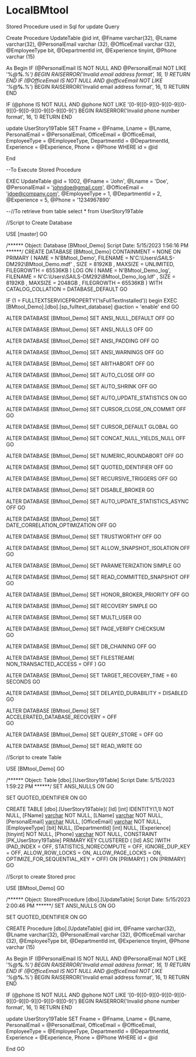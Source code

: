 # LocalBMtool

Stored Procedure used in Sql for update Query

Create Procedure UpdateTable
@id int,
@Fname varchar(32),
@Lname varchar(32),
@PersonalEmail varchar (32),
@OfficeEmail varchar (32),
@EmployeeType bit,
@DepartmentId int,
@Experience tinyint,
@Phone varchar (15)

As
Begin
		  IF (@PersonalEmail IS NOT NULL AND @PersonalEmail NOT LIKE '%_@__%.__%')
   BEGIN
      RAISERROR('Invalid email address format', 16, 1)
      RETURN
   END
   	  IF (@OfficeEmail IS NOT NULL AND @officeEmail NOT LIKE '%_@__%.__%')
   BEGIN
      RAISERROR('Invalid email address format', 16, 1)
      RETURN
   END

   IF (@phone IS NOT NULL AND @phone NOT LIKE '[0-9][0-9][0-9][0-9][0-9][0-9][0-9][0-9][0-9][0-9]')
   BEGIN
      RAISERROR('Invalid phone number format', 16, 1)
      RETURN
   END

   update UserStory19Table
  SET Fname = @Fname,
       Lname = @Lname,
       PersonalEmail = @PersonalEmail,
       OfficeEmail = @OfficeEmail,
       EmployeeType = @EmployeeType,
       DepartmentId = @DepartmentId,
       Experience = @Experience,
       Phone = @Phone
   WHERE id = @id

   End

--To Execute Stored Procedure


EXEC UpdateTable
   @id = 1002,
   @Fname = 'John',
   @Lname = 'Doe',
   @PersonalEmail = 'johndoe@gmail.com',
   @OfficeEmail = 'jdoe@company.com',
   @EmployeeType = 1,
   @DepartmentId = 2,
   @Experience = 5,
   @Phone = '1234967890'


   --//To retrieve from table
   select * from UserStory19Table




//Script to Create Database

USE [master]
GO

/****** Object:  Database [BMtool_Demo]    Script Date: 5/15/2023 1:56:16 PM ******/
CREATE DATABASE [BMtool_Demo]
 CONTAINMENT = NONE
 ON  PRIMARY 
( NAME = N'BMtool_Demo', FILENAME = N'C:\Users\SAILS-DM292\BMtool_Demo.mdf' , SIZE = 8192KB , MAXSIZE = UNLIMITED, FILEGROWTH = 65536KB )
 LOG ON 
( NAME = N'BMtool_Demo_log', FILENAME = N'C:\Users\SAILS-DM292\BMtool_Demo_log.ldf' , SIZE = 8192KB , MAXSIZE = 2048GB , FILEGROWTH = 65536KB )
 WITH CATALOG_COLLATION = DATABASE_DEFAULT
GO

IF (1 = FULLTEXTSERVICEPROPERTY('IsFullTextInstalled'))
begin
EXEC [BMtool_Demo].[dbo].[sp_fulltext_database] @action = 'enable'
end
GO

ALTER DATABASE [BMtool_Demo] SET ANSI_NULL_DEFAULT OFF 
GO

ALTER DATABASE [BMtool_Demo] SET ANSI_NULLS OFF 
GO

ALTER DATABASE [BMtool_Demo] SET ANSI_PADDING OFF 
GO

ALTER DATABASE [BMtool_Demo] SET ANSI_WARNINGS OFF 
GO

ALTER DATABASE [BMtool_Demo] SET ARITHABORT OFF 
GO

ALTER DATABASE [BMtool_Demo] SET AUTO_CLOSE OFF 
GO

ALTER DATABASE [BMtool_Demo] SET AUTO_SHRINK OFF 
GO

ALTER DATABASE [BMtool_Demo] SET AUTO_UPDATE_STATISTICS ON 
GO

ALTER DATABASE [BMtool_Demo] SET CURSOR_CLOSE_ON_COMMIT OFF 
GO

ALTER DATABASE [BMtool_Demo] SET CURSOR_DEFAULT  GLOBAL 
GO

ALTER DATABASE [BMtool_Demo] SET CONCAT_NULL_YIELDS_NULL OFF 
GO

ALTER DATABASE [BMtool_Demo] SET NUMERIC_ROUNDABORT OFF 
GO

ALTER DATABASE [BMtool_Demo] SET QUOTED_IDENTIFIER OFF 
GO

ALTER DATABASE [BMtool_Demo] SET RECURSIVE_TRIGGERS OFF 
GO

ALTER DATABASE [BMtool_Demo] SET  DISABLE_BROKER 
GO

ALTER DATABASE [BMtool_Demo] SET AUTO_UPDATE_STATISTICS_ASYNC OFF 
GO

ALTER DATABASE [BMtool_Demo] SET DATE_CORRELATION_OPTIMIZATION OFF 
GO

ALTER DATABASE [BMtool_Demo] SET TRUSTWORTHY OFF 
GO

ALTER DATABASE [BMtool_Demo] SET ALLOW_SNAPSHOT_ISOLATION OFF 
GO

ALTER DATABASE [BMtool_Demo] SET PARAMETERIZATION SIMPLE 
GO

ALTER DATABASE [BMtool_Demo] SET READ_COMMITTED_SNAPSHOT OFF 
GO

ALTER DATABASE [BMtool_Demo] SET HONOR_BROKER_PRIORITY OFF 
GO

ALTER DATABASE [BMtool_Demo] SET RECOVERY SIMPLE 
GO

ALTER DATABASE [BMtool_Demo] SET  MULTI_USER 
GO

ALTER DATABASE [BMtool_Demo] SET PAGE_VERIFY CHECKSUM  
GO

ALTER DATABASE [BMtool_Demo] SET DB_CHAINING OFF 
GO

ALTER DATABASE [BMtool_Demo] SET FILESTREAM( NON_TRANSACTED_ACCESS = OFF ) 
GO

ALTER DATABASE [BMtool_Demo] SET TARGET_RECOVERY_TIME = 60 SECONDS 
GO

ALTER DATABASE [BMtool_Demo] SET DELAYED_DURABILITY = DISABLED 
GO

ALTER DATABASE [BMtool_Demo] SET ACCELERATED_DATABASE_RECOVERY = OFF  
GO

ALTER DATABASE [BMtool_Demo] SET QUERY_STORE = OFF
GO

ALTER DATABASE [BMtool_Demo] SET  READ_WRITE 
GO




//Script to create Table

USE [BMtool_Demo]
GO

/****** Object:  Table [dbo].[UserStory19Table]    Script Date: 5/15/2023 1:59:22 PM ******/
SET ANSI_NULLS ON
GO

SET QUOTED_IDENTIFIER ON
GO

CREATE TABLE [dbo].[UserStory19Table](
	[Id] [int] IDENTITY(1,1) NOT NULL,
	[FName] [varchar](50) NOT NULL,
	[LName] [varchar](50) NOT NULL,
	[PersonalEmail] [varchar](50) NULL,
	[OfficeEmail] [varchar](50) NOT NULL,
	[EmployeeType] [bit] NULL,
	[DepartmentId] [int] NULL,
	[Experience] [tinyint] NOT NULL,
	[Phone] [varchar](15) NOT NULL,
 CONSTRAINT [PK_UserStory19Table] PRIMARY KEY CLUSTERED 
(
	[Id] ASC
)WITH (PAD_INDEX = OFF, STATISTICS_NORECOMPUTE = OFF, IGNORE_DUP_KEY = OFF, ALLOW_ROW_LOCKS = ON, ALLOW_PAGE_LOCKS = ON, OPTIMIZE_FOR_SEQUENTIAL_KEY = OFF) ON [PRIMARY]
) ON [PRIMARY]
GO


//Scrpt to create Stored proc

USE [BMtool_Demo]
GO

/****** Object:  StoredProcedure [dbo].[UpdateTable]    Script Date: 5/15/2023 2:00:46 PM ******/
SET ANSI_NULLS ON
GO

SET QUOTED_IDENTIFIER ON
GO

CREATE Procedure [dbo].[UpdateTable]
@id int,
@Fname varchar(32),
@Lname varchar(32),
@PersonalEmail varchar (32),
@OfficeEmail varchar (32),
@EmployeeType bit,
@DepartmentId int,
@Experience tinyint,
@Phone varchar (15)

As
Begin
		  IF (@PersonalEmail IS NOT NULL AND @PersonalEmail NOT LIKE '%_@__%.__%')
   BEGIN
      RAISERROR('Invalid email address format', 16, 1)
      RETURN
   END
   	  IF (@OfficeEmail IS NOT NULL AND @officeEmail NOT LIKE '%_@__%.__%')
   BEGIN
      RAISERROR('Invalid email address format', 16, 1)
      RETURN
   END

   IF (@phone IS NOT NULL AND @phone NOT LIKE '[0-9][0-9][0-9][0-9][0-9][0-9][0-9][0-9][0-9][0-9]')
   BEGIN
      RAISERROR('Invalid phone number format', 16, 1)
      RETURN
   END

   update UserStory19Table
  SET Fname = @Fname,
       Lname = @Lname,
       PersonalEmail = @PersonalEmail,
       OfficeEmail = @OfficeEmail,
       EmployeeType = @EmployeeType,
       DepartmentId = @DepartmentId,
       Experience = @Experience,
       Phone = @Phone
   WHERE id = @id

   End
GO



